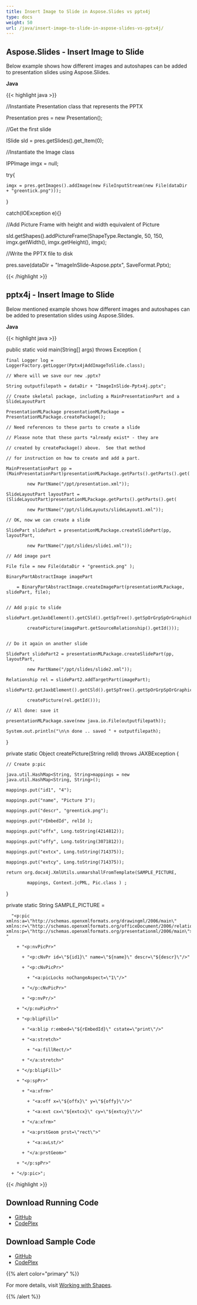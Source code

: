 ```yaml
---
title: Insert Image to Slide in Aspose.Slides vs pptx4j
type: docs
weight: 50
url: /java/insert-image-to-slide-in-aspose-slides-vs-pptx4j/
---
```


## **Aspose.Slides - Insert Image to Slide**
Below example shows how different images and autoshapes can be added to presentation slides using Aspose.Slides.

**Java**

{{< highlight java >}}

 //Instantiate Presentation class that represents the PPTX

Presentation pres = new Presentation();

//Get the first slide

ISlide sld = pres.getSlides().get_Item(0);

//Instantiate the Image class

IPPImage imgx = null;

try{

    imgx = pres.getImages().addImage(new FileInputStream(new File(dataDir + "greentick.png")));

}

catch(IOException e){}

//Add Picture Frame with height and width equivalent of Picture

sld.getShapes().addPictureFrame(ShapeType.Rectangle, 50, 150, imgx.getWidth(), imgx.getHeight(), imgx);

//Write the PPTX file to disk

pres.save(dataDir + "ImageInSlide-Aspose.pptx", SaveFormat.Pptx);

{{< /highlight >}}
## **pptx4j - Insert Image to Slide**
Below mentioned example shows how different images and autoshapes can be added to presentation slides using Aspose.Slides.

**Java**

{{< highlight java >}}

 public static void main(String[] args) throws Exception {

	final Logger log = LoggerFactory.getLogger(Pptx4jAddImageToSlide.class);

	// Where will we save our new .pptx?

	String outputfilepath = dataDir + "ImageInSlide-Pptx4j.pptx";

	// Create skeletal package, including a MainPresentationPart and a SlideLayoutPart

	PresentationMLPackage presentationMLPackage = PresentationMLPackage.createPackage();

	// Need references to these parts to create a slide

	// Please note that these parts *already exist* - they are

	// created by createPackage() above.  See that method

	// for instruction on how to create and add a part.

	MainPresentationPart pp = (MainPresentationPart)presentationMLPackage.getParts().getParts().get(

			new PartName("/ppt/presentation.xml"));

	SlideLayoutPart layoutPart = (SlideLayoutPart)presentationMLPackage.getParts().getParts().get(

			new PartName("/ppt/slideLayouts/slideLayout1.xml"));

	// OK, now we can create a slide

	SlidePart slidePart = presentationMLPackage.createSlidePart(pp, layoutPart,

			new PartName("/ppt/slides/slide1.xml"));

	// Add image part

	File file = new File(dataDir + "greentick.png" );

    BinaryPartAbstractImage imagePart

    	= BinaryPartAbstractImage.createImagePart(presentationMLPackage, slidePart, file);


    // Add p:pic to slide

	slidePart.getJaxbElement().getCSld().getSpTree().getSpOrGrpSpOrGraphicFrame().add(

			createPicture(imagePart.getSourceRelationship().getId()));


	// Do it again on another slide

	SlidePart slidePart2 = presentationMLPackage.createSlidePart(pp, layoutPart,

			new PartName("/ppt/slides/slide2.xml"));

	Relationship rel = slidePart2.addTargetPart(imagePart);

	slidePart2.getJaxbElement().getCSld().getSpTree().getSpOrGrpSpOrGraphicFrame().add(

			createPicture(rel.getId()));

	// All done: save it

	presentationMLPackage.save(new java.io.File(outputfilepath));

	System.out.println("\n\n done .. saved " + outputfilepath);

}

private static Object createPicture(String relId) throws JAXBException {

	// Create p:pic

    java.util.HashMap<String, String>mappings = new java.util.HashMap<String, String>();

    mappings.put("id1", "4");

    mappings.put("name", "Picture 3");

    mappings.put("descr", "greentick.png");

    mappings.put("rEmbedId", relId );

    mappings.put("offx", Long.toString(4214812));

    mappings.put("offy", Long.toString(3071812));

    mappings.put("extcx", Long.toString(714375));

    mappings.put("extcy", Long.toString(714375));

    return org.docx4j.XmlUtils.unmarshallFromTemplate(SAMPLE_PICTURE,

    		mappings, Context.jcPML, Pic.class ) ;


}


private static String SAMPLE_PICTURE =

      "<p:pic xmlns:a=\"http://schemas.openxmlformats.org/drawingml/2006/main\" xmlns:r=\"http://schemas.openxmlformats.org/officeDocument/2006/relationships\" xmlns:p=\"http://schemas.openxmlformats.org/presentationml/2006/main\"> "

        + "<p:nvPicPr>"

          + "<p:cNvPr id=\"${id1}\" name=\"${name}\" descr=\"${descr}\"/>"

          + "<p:cNvPicPr>"

            + "<a:picLocks noChangeAspect=\"1\"/>"

          + "</p:cNvPicPr>"

          + "<p:nvPr/>"

        + "</p:nvPicPr>"

        + "<p:blipFill>"

          + "<a:blip r:embed=\"${rEmbedId}\" cstate=\"print\"/>"

          + "<a:stretch>"

            + "<a:fillRect/>"

          + "</a:stretch>"

        + "</p:blipFill>"

        + "<p:spPr>"

          + "<a:xfrm>"

            + "<a:off x=\"${offx}\" y=\"${offy}\"/>"

            + "<a:ext cx=\"${extcx}\" cy=\"${extcy}\"/>"

          + "</a:xfrm>"

          + "<a:prstGeom prst=\"rect\">"

            + "<a:avLst/>"

          + "</a:prstGeom>"

        + "</p:spPr>"

      + "</p:pic>";


{{< /highlight >}}
## **Download Running Code**
- [GitHub](https://github.com/aspose-slides/Aspose.Slides-for-Java/releases)
- [CodePlex](https://asposeslidesjavapptx4j.codeplex.com/releases)
## **Download Sample Code**
- [GitHub](https://github.com/aspose-slides/Aspose.Slides-for-Java)
- [CodePlex](https://asposeslidesjavapptx4j.codeplex.com/)

{{% alert color="primary" %}} 

For more details, visit [Working with Shapes](http://docs.aspose.com:8082/docs/display/slidesjava/Working+with+Shapes).

{{% /alert %}}
